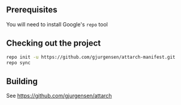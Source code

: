 ## Prerequisites

You will need to install Google's `repo` tool

## Checking out the project

```sh
repo init -u https://github.com/gjurgensen/attarch-manifest.git
repo sync
```

## Building

See https://github.com/gjurgensen/attarch